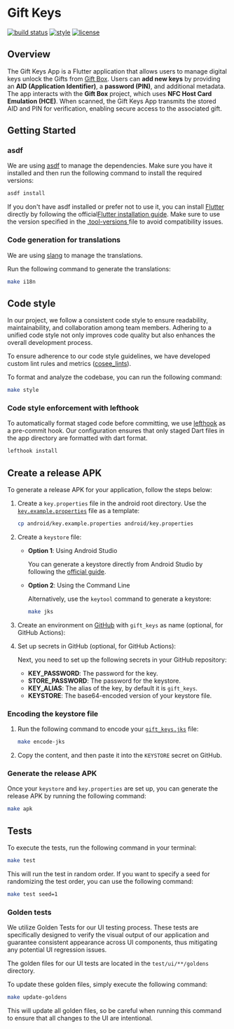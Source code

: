 # Gift Keys

[![build status](https://github.com/ngoc-quoc-huynh/gift/actions/workflows/gift_keys.yaml/badge.svg?branch=main)](https://github.com/ngoc-quoc-huynh/gift/actions/workflows/gift_keys.yaml?query=branch%3Amain)
[![style](https://img.shields.io/badge/style-cosee__lints-brightgreen)](https://pub.dev/packages/cosee_lints)
[![license](https://img.shields.io/github/license/ngoc-quoc-huynh/gift)](https://raw.githubusercontent.com/ngoc-quoc-huynh/gift/refs/heads/main/LICENSE)

## Overview

The Gift Keys App is a Flutter application that allows users to manage digital keys unlock the Gifts
from [Gift Box](../gift_box). Users can **add new keys** by providing an **AID (Application
Identifier)**, a **password (PIN)**, and additional metadata. The app interacts with the
**Gift Box** project, which uses **NFC Host Card Emulation (HCE)**. When scanned, the Gift Keys App
transmits the stored AID and PIN for verification, enabling secure access to the associated gift.

## Getting Started

### asdf

We are using [asdf](https://asdf-vm.com/) to manage the dependencies. Make sure you have it
installed and then run the following command to install the required versions:

```bash
asdf install
```

If you don't have asdf installed or prefer not to use it, you can
install [Flutter](https://docs.flutter.dev/) directly by following the
official[Flutter installation guide](https://docs.flutter.dev/get-started/install). Make sure to use
the version specified in the [.tool-versions ](../.tool-versions) file to avoid compatibility
issues.

### Code generation for translations

We are using [slang](https://pub.dev/packages/slang) to manage the translations.

Run the following command to generate the translations:

```bash
make i18n
```

## Code style

In our project, we follow a consistent code style to ensure readability, maintainability, and
collaboration among team members. Adhering to a unified code style not only improves code quality
but also enhances the overall development process.

To ensure adherence to our code style guidelines, we have developed custom lint rules and
metrics ([cosee_lints](https://pub.dev/packages/cosee_lints)).

To format and analyze the codebase, you can run the following command:

```sh
make style
```

### Code style enforcement with lefthook

To automatically format staged code before committing, we
use [lefthook](https://github.com/evilmartians/lefthook) as a pre-commit hook.
Our configuration ensures that only staged Dart files in the app directory are formatted with dart
format.

```sh
lefthook install
```

## Create a release APK

To generate a release APK for your application, follow the steps below:

1. Create a `key.properties` file in the android root directory. Use the
   [`key.example.properties`](android/key.example.properties) file as a template:

   ```sh
   cp android/key.example.properties android/key.properties
   ```
2. Create a `keystore` file:
   - **Option 1**: Using Android Studio

     You can generate a keystore directly from Android Studio by following
     the [official guide](https://developer.android.com/studio/publish/app-signing#generate-key).
   - **Option 2**: Using the Command Line

     Alternatively, use the `keytool` command to generate a keystore:
      ```sh
     make jks 
     ```
3. Create an environment on  [GitHub](https://github.com) with `gift_keys` as name (optional, for
   GitHub Actions):
4. Set up secrets in GitHub (optional, for GitHub Actions):

   Next, you need to set up the following secrets in your GitHub repository:

   - **KEY_PASSWORD**: The password for the key.
   - **STORE_PASSWORD**: The password for the keystore.
   - **KEY_ALIAS**: The alias of the key, by default it is `gift_keys`.
   - **KEYSTORE**: The base64-encoded version of your keystore file.

### Encoding the keystore file

1. Run the following command to encode your [`gift_keys.jks`](android/app/gift_keys.jks) file:

   ```sh
   make encode-jks
   ```

2. Copy the content, and then paste it into the `KEYSTORE` secret on GitHub.

### Generate the release APK

Once your `keystore` and `key.properties` are set up, you can generate the release APK by running
the following command:

```sh
make apk
```

## Tests

To execute the tests, run the following command in your terminal:

```sh
make test
```

This will run the test in random order.
If you want to specify a seed for randomizing the test order, you can use the following command:

```sh
make test seed=1
```

### Golden tests

We utilize Golden Tests for our UI testing process. These tests are specifically designed to verify
the visual output of our application and guarantee consistent appearance across UI components, thus
mitigating any potential UI regression issues.

The golden files for our UI tests are located in the `test/ui/**/goldens` directory.

To update these golden files, simply execute the following command:

```sh
make update-goldens
```

This will update all golden files, so be careful when running this command to ensure that all
changes to the UI are intentional.
